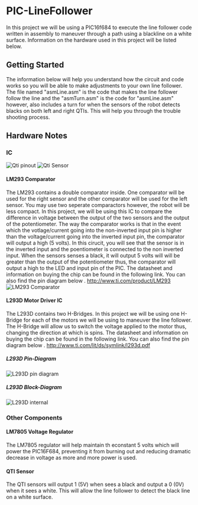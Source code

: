 # PIC-LineFollower
In this project we will be using a PIC16f684 to execute the line follower code written in assembly to maneuver through a path using a blackline on a white surface. Information on the hardware used in this project will be listed below.

## Getting Started
The information below will help you understand how the circuit and code works so you will be able to make adjustments to your own line follower. The file named "asmLine.asm" is the code that makes the line follower follow the line and the "asmTurn.asm" is the code for "asmLine.asm" however, also includes a turn for when the sensors of the robot detects blacks on both left and right QTIs. This will help you through the trouble shooting process.

## Hardware Notes
### IC
![Qti pinout](http://1.bp.blogspot.com/-N0Nd3CAbPmw/UmeMtR847mI/AAAAAAAATgQ/mUeR5FXTRqg/s1600/QTI-3.png)  ![Qti Sensor](http://forums.parallax.com/uploads/attachments/40445/59658.jpg)
#### LM293 Comparator 
The LM293 contains a double comparator inside. One comparator will be used for the right sensor and the other comparator will be used for the left sensor. You may use two seperate comparactors however, the robot will be less compact. In this project, we will be using this IC to compare the difference in voltage between the output of the two sensors and the output of the potentiometer. The way the comparator works is that in the event which the votlage/current going into the non-inverted input pin is higher than the voltage/current going into the inverted input pin, the comparator will output a high (5 volts). In this cirucit, you will see that the sensor is in the inverted input and the poentiometer is connected to the non inverted input. When the sensors senses a black, it will output 5 volts will will be greater than the output of the potentiometer thus, the comparator will output a high to the LED and input pin of the PIC. The datasheet and information on buying the chip can be found in the following link. You can also find the pin diagram below .
http://www.ti.com/product/LM293
![LM293 Comparator](https://www.theengineeringprojects.com/wp-content/uploads/2017/08/Introduction-to-LM293_9.png)
#### L293D Motor Driver IC
The L293D contains two H-Bridges. In this project we will be using one H-Bridge for each of the motors we will be using to maneuver the line follower. The H-Bridge will allow us to switch the voltage applied to the motor thus, changing the direction at which is spins. The datasheet and information on buying the chip can be found in the following link. You can also find the pin diagram below .
http://www.ti.com/lit/ds/symlink/l293d.pdf
##### L293D Pin-Diagram
![L293D pin diagram](https://components101.com/sites/default/files/component_pin/L293D-Pinout.png) 
##### L293D Block-Diagram          
![L293D internal](http://www.ti.com/ds_dgm/images/fbd_slrs008d.gif)
### Other Components
#### LM7805 Voltage Regulator
The LM7805 regulator will help maintain th econstant 5 volts which will power the PIC16F684, preventing it from burning out and reducing dramatic decrease in voltage as more and more power is used. 
#### QTI Sensor
The QTI sensors will output 1 (5V) when sees a black and output a 0 (0V) when it sees a white. This will allow the line follower to detect the black line on a white surface. 
